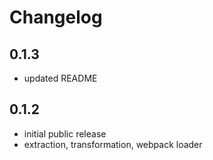 # Changelog

## 0.1.3
- updated README

## 0.1.2
- initial public release
- extraction, transformation, webpack loader
